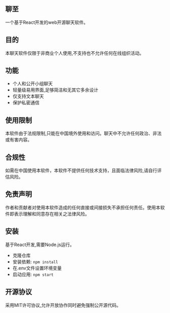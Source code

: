 ## 聊至
一个基于React开发的web开源聊天软件。

## 目的
本聊天软件仅限于非商业个人使用,不支持也不允许任何在线组织活动。

## 功能
- 个人和公开小组聊天
- 轻量级易用界面,足够简洁和无其它多余设计
- 仅支持文本聊天
- 保护私密通信

## 使用限制
本软件由于法规限制,只能在中国境外使用和访问。聊天中不允许任何政治、非法或有害内容。

## 合规性
如需在中国使用本软件，本软件不提供任何技术支持，且面临法律风险,请自行评估风险。

## 免责声明
作者和贡献者对使用本软件造成的任何直接或间接损失不承担任何责任。使用本软件即表示理解和同意存在相关之法律风险。

## 安装
基于React开发,需要Node.js运行。

- 克隆仓库
- 安装依赖: `npm install`
- 在.env文件设置环境变量
- 启动应用: `npm start`

## 开源协议
采用MIT许可协议,允许开放协作同时避免强制公开源代码。
